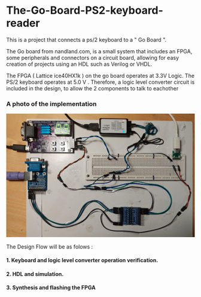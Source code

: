 # The-Go-Board-PS2-keyboard-reader
 This is a project that connects a ps/2 keyboard to a " Go Board ".

 The Go board from nandland.com, is a small system that includes an FPGA, some peripherals and connectors on a circuit board,  allowing for easy creation of projects using an HDL such as Verilog or VHDL.
  
 The FPGA ( Lattice ice40HX1k ) on the go board operates at 3.3V Logic.
 The PS/2 keyboard operates at 5.0 V .
 Therefore, a logic level converter circuit is included in the design, to allow the 2 components to talk to eachother 

### A photo of the implementation
![Photo of the Deisgn ](Photo1.jpg)


The Design Flow will be as folows : 

 #### 1. Keyboard and logic level converter operation verification.    

#### 2. HDL and simulation.    

#### 3. Synthesis and flashing the FPGA



